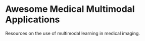 # Awesome Medical Multimodal Applications
Resources on the use of multimodal learning in medical imaging.
